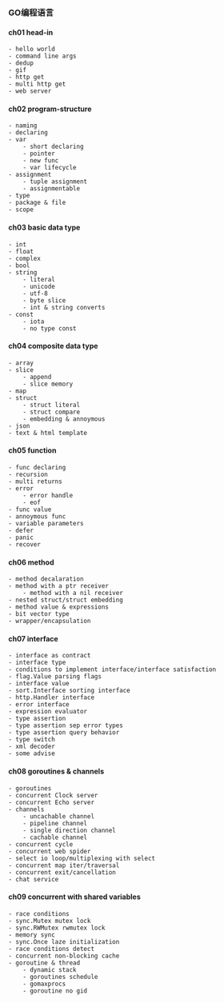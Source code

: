 ### GO编程语言

#### ch01 head-in
    - hello world
    - command line args
    - dedup
    - gif
    - http get
    - multi http get
    - web server
    
#### ch02 program-structure
    - naming
    - declaring
    - var
        - short declaring
        - pointer
        - new func
        - var lifecycle
    - assignment
        - tuple assignment
        - assignmentable
    - type
    - package & file
    - scope
    
#### ch03 basic data type
    - int
    - float
    - complex
    - bool
    - string
        - literal
        - unicode
        - utf-8
        - byte slice
        - int & string converts
    - const
        - iota
        - no type const
        
#### ch04 composite data type
    - array
    - slice
        - append
        - slice memory
    - map
    - struct
        - struct literal
        - struct compare
        - embedding & annoymous
    - json
    - text & html template
    
#### ch05 function
    - func declaring
    - recursion
    - multi returns
    - error
        - error handle
        - eof
    - func value
    - annoymous func
    - variable parameters
    - defer
    - panic
    - recover

#### ch06 method
    - method decalaration
    - method with a ptr receiver
        - method with a nil receiver
    - nested struct/struct embedding
    - method value & expressions
    - bit vector type 
    - wrapper/encapsulation
    
#### ch07 interface
    - interface as contract
    - interface type
    - conditions to implement interface/interface satisfaction
    - flag.Value parsing flags
    - interface value
    - sort.Interface sorting interface
    - http.Handler interface
    - error interface
    - expression evaluator
    - type assertion
    - type assertion sep error types
    - type assertion query behavior
    - type switch
    - xml decoder
    - some advise

#### ch08 goroutines & channels
    - goroutines
    - concurrent Clock server
    - concurrent Echo server
    - channels
        - uncachable channel
        - pipeline channel
        - single direction channel
        - cachable channel
    - concurrent cycle
    - concurrent web spider
    - select io loop/multiplexing with select
    - concurrent map iter/traversal
    - concurrent exit/cancellation
    - chat service

#### ch09 concurrent with shared variables
    - race conditions
    - sync.Mutex mutex lock
    - sync.RWMutex rwmutex lock
    - memory sync
    - sync.Once laze initialization
    - race conditions detect
    - concurrent non-blocking cache
    - goroutine & thread
        - dynamic stack
        - goroutines schedule
        - gomaxprocs
        - goroutine no gid

    
